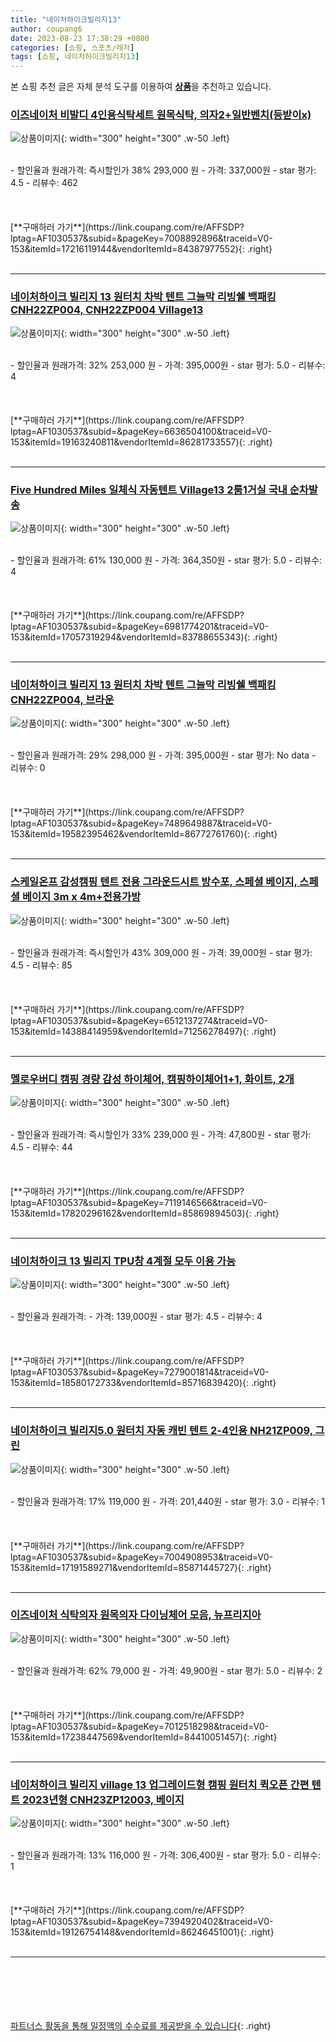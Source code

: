 ```yaml
---
title: "네이처하이크빌리지13"
author: coupang6
date: 2023-08-23 17:38:29 +0800
categories: [쇼핑, 스포츠/레저]
tags: [쇼핑, 네이처하이크빌리지13]
---
```


본 쇼핑 추천 글은 자체 분석 도구를 이용하여 [**상품**](https://link.coupang.com/a/bao1ui)을 추천하고 있습니다.

### [이즈네이처 비발디 4인용식탁세트 원목식탁, 의자2+일반벤치(등받이x)](https://link.coupang.com/re/AFFSDP?lptag=AF1030537&subid=&pageKey=7008892896&traceid=V0-153&itemId=17216119144&vendorItemId=84387977552)

![상품이미지](https://thumbnail7.coupangcdn.com/thumbnails/remote/230x230ex/image/vendor_inventory/b3ac/5868b9e198d3bc4d88c8a783718dfced58f71bc2ab9448bf26084c652b36.JPG){: width="300" height="300" .w-50 .left}


<br>
- 할인율과 원래가격: 즉시할인가 38%  293,000   원
- 가격: 337,000원
- star 평가: 4.5
- 리뷰수: 462
<br>
<br>
<br>
<br>
[**구매하러 가기**](https://link.coupang.com/re/AFFSDP?lptag=AF1030537&subid=&pageKey=7008892896&traceid=V0-153&itemId=17216119144&vendorItemId=84387977552){: .right}
<br>
<br>

---

### [네이처하이크 빌리지 13 원터치 차박 텐트 그늘막 리빙쉘 백패킹 CNH22ZP004, CNH22ZP004 Village13](https://link.coupang.com/re/AFFSDP?lptag=AF1030537&subid=&pageKey=6636504100&traceid=V0-153&itemId=19163240811&vendorItemId=86281733557)

![상품이미지](https://thumbnail8.coupangcdn.com/thumbnails/remote/230x230ex/image/vendor_inventory/25cf/4517599458b90de35ffebf06a1c2b3e2afc520c60205ca5afe0f612796b2.jpg){: width="300" height="300" .w-50 .left}


<br>
- 할인율과 원래가격: 32%  253,000   원
- 가격: 395,000원
- star 평가: 5.0
- 리뷰수: 4
<br>
<br>
<br>
<br>
[**구매하러 가기**](https://link.coupang.com/re/AFFSDP?lptag=AF1030537&subid=&pageKey=6636504100&traceid=V0-153&itemId=19163240811&vendorItemId=86281733557){: .right}
<br>
<br>

---

### [Five Hundred Miles 일체식 자동텐트 Village13 2룸1거실 국내 순차발송](https://link.coupang.com/re/AFFSDP?lptag=AF1030537&subid=&pageKey=6981774201&traceid=V0-153&itemId=17057319294&vendorItemId=83788655343)

![상품이미지](https://thumbnail8.coupangcdn.com/thumbnails/remote/230x230ex/image/vendor_inventory/cefa/edf712fb418ff7144ca50910a8540224223d129fadd0620117515a03ccc0.jpg){: width="300" height="300" .w-50 .left}


<br>
- 할인율과 원래가격: 61%  130,000   원
- 가격: 364,350원
- star 평가: 5.0
- 리뷰수: 4
<br>
<br>
<br>
<br>
[**구매하러 가기**](https://link.coupang.com/re/AFFSDP?lptag=AF1030537&subid=&pageKey=6981774201&traceid=V0-153&itemId=17057319294&vendorItemId=83788655343){: .right}
<br>
<br>

---

### [네이처하이크 빌리지 13 원터치 차박 텐트 그늘막 리빙쉘 백패킹 CNH22ZP004, 브라운](https://link.coupang.com/re/AFFSDP?lptag=AF1030537&subid=&pageKey=7489649887&traceid=V0-153&itemId=19582395462&vendorItemId=86772761760)

![상품이미지](https://thumbnail8.coupangcdn.com/thumbnails/remote/230x230ex/image/vendor_inventory/25cf/4517599458b90de35ffebf06a1c2b3e2afc520c60205ca5afe0f612796b2.jpg){: width="300" height="300" .w-50 .left}


<br>
- 할인율과 원래가격: 29%  298,000   원
- 가격: 395,000원
- star 평가: No data
- 리뷰수: 0
<br>
<br>
<br>
<br>
[**구매하러 가기**](https://link.coupang.com/re/AFFSDP?lptag=AF1030537&subid=&pageKey=7489649887&traceid=V0-153&itemId=19582395462&vendorItemId=86772761760){: .right}
<br>
<br>

---

### [스케일온프 감성캠핑 텐트 전용 그라운드시트 방수포, 스페셜 베이지, 스페셜 베이지 3m x 4m+전용가방](https://link.coupang.com/re/AFFSDP?lptag=AF1030537&subid=&pageKey=6512137274&traceid=V0-153&itemId=14388414959&vendorItemId=71256278497)

![상품이미지](https://thumbnail7.coupangcdn.com/thumbnails/remote/230x230ex/image/vendor_inventory/1980/1693719824696736e621810656a6e781eb000305b281752b3af81037b794.png){: width="300" height="300" .w-50 .left}


<br>
- 할인율과 원래가격: 즉시할인가 43%  309,000   원
- 가격: 39,000원
- star 평가: 4.5
- 리뷰수: 85
<br>
<br>
<br>
<br>
[**구매하러 가기**](https://link.coupang.com/re/AFFSDP?lptag=AF1030537&subid=&pageKey=6512137274&traceid=V0-153&itemId=14388414959&vendorItemId=71256278497){: .right}
<br>
<br>

---

### [멜로우버디 캠핑 경량 감성 하이체어, 캠핑하이체어1+1, 화이트, 2개](https://link.coupang.com/re/AFFSDP?lptag=AF1030537&subid=&pageKey=7119146566&traceid=V0-153&itemId=17820296162&vendorItemId=85869894503)

![상품이미지](https://thumbnail9.coupangcdn.com/thumbnails/remote/230x230ex/image/retail/images/2023/05/04/11/6/2369688d-a75e-4dc6-8991-6b141e489848.jpg){: width="300" height="300" .w-50 .left}


<br>
- 할인율과 원래가격: 즉시할인가 33%  239,000   원
- 가격: 47,800원
- star 평가: 4.5
- 리뷰수: 44
<br>
<br>
<br>
<br>
[**구매하러 가기**](https://link.coupang.com/re/AFFSDP?lptag=AF1030537&subid=&pageKey=7119146566&traceid=V0-153&itemId=17820296162&vendorItemId=85869894503){: .right}
<br>
<br>

---

### [네이처하이크 13 빌리지 TPU창 4계절 모두 이용 가능](https://link.coupang.com/re/AFFSDP?lptag=AF1030537&subid=&pageKey=7279001814&traceid=V0-153&itemId=18580172733&vendorItemId=85716839420)

![상품이미지](https://thumbnail9.coupangcdn.com/thumbnails/remote/230x230ex/image/vendor_inventory/1d48/ff1c5368ff87ae9141464909b681f1e82e0bf6c3f73d1f12f8835e1f98a8.jpg){: width="300" height="300" .w-50 .left}


<br>
- 할인율과 원래가격: 
- 가격: 139,000원
- star 평가: 4.5
- 리뷰수: 4
<br>
<br>
<br>
<br>
[**구매하러 가기**](https://link.coupang.com/re/AFFSDP?lptag=AF1030537&subid=&pageKey=7279001814&traceid=V0-153&itemId=18580172733&vendorItemId=85716839420){: .right}
<br>
<br>

---

### [네이처하이크 빌리지5.0 원터치 자동 캐빈 텐트 2-4인용 NH21ZP009, 그린](https://link.coupang.com/re/AFFSDP?lptag=AF1030537&subid=&pageKey=7004908953&traceid=V0-153&itemId=17191589271&vendorItemId=85871445727)

![상품이미지](https://thumbnail8.coupangcdn.com/thumbnails/remote/230x230ex/image/vendor_inventory/61ad/cbe56fef1863fe989cb3bd167af6c4c01a3fe13b9911f921823033303b36.jpg){: width="300" height="300" .w-50 .left}


<br>
- 할인율과 원래가격: 17%  119,000   원
- 가격: 201,440원
- star 평가: 3.0
- 리뷰수: 1
<br>
<br>
<br>
<br>
[**구매하러 가기**](https://link.coupang.com/re/AFFSDP?lptag=AF1030537&subid=&pageKey=7004908953&traceid=V0-153&itemId=17191589271&vendorItemId=85871445727){: .right}
<br>
<br>

---

### [이즈네이처 식탁의자 원목의자 다이닝체어 모음, 뉴프리지아](https://link.coupang.com/re/AFFSDP?lptag=AF1030537&subid=&pageKey=7012518298&traceid=V0-153&itemId=17238447569&vendorItemId=84410051457)

![상품이미지](https://thumbnail10.coupangcdn.com/thumbnails/remote/230x230ex/image/vendor_inventory/c7cc/0f8ac3e8abfedeaa146cab76cac5485c98d025ced959875f8d4e08ef76ab.JPG){: width="300" height="300" .w-50 .left}


<br>
- 할인율과 원래가격: 62%  79,000   원
- 가격: 49,900원
- star 평가: 5.0
- 리뷰수: 2
<br>
<br>
<br>
<br>
[**구매하러 가기**](https://link.coupang.com/re/AFFSDP?lptag=AF1030537&subid=&pageKey=7012518298&traceid=V0-153&itemId=17238447569&vendorItemId=84410051457){: .right}
<br>
<br>

---

### [네이처하이크 빌리지 village 13 업그레이드형 캠핑 원터치 퀵오픈 간편 텐트 2023년형 CNH23ZP12003, 베이지](https://link.coupang.com/re/AFFSDP?lptag=AF1030537&subid=&pageKey=7394920402&traceid=V0-153&itemId=19126754148&vendorItemId=86246451001)

![상품이미지](https://thumbnail6.coupangcdn.com/thumbnails/remote/230x230ex/image/vendor_inventory/2335/048133d569e181434265d5eebd85ef28d4c8e265a24d310de74399722ca2.jpg){: width="300" height="300" .w-50 .left}


<br>
- 할인율과 원래가격: 13%  116,000   원
- 가격: 306,400원
- star 평가: 5.0
- 리뷰수: 1
<br>
<br>
<br>
<br>
[**구매하러 가기**](https://link.coupang.com/re/AFFSDP?lptag=AF1030537&subid=&pageKey=7394920402&traceid=V0-153&itemId=19126754148&vendorItemId=86246451001){: .right}
<br>
<br>

---
<br><br><br><br><br> [파트너스 활동을 통해 일정액의 수수료를 제공받을 수 있습니다](https://link.coupang.com/a/bao1ui){: .right}